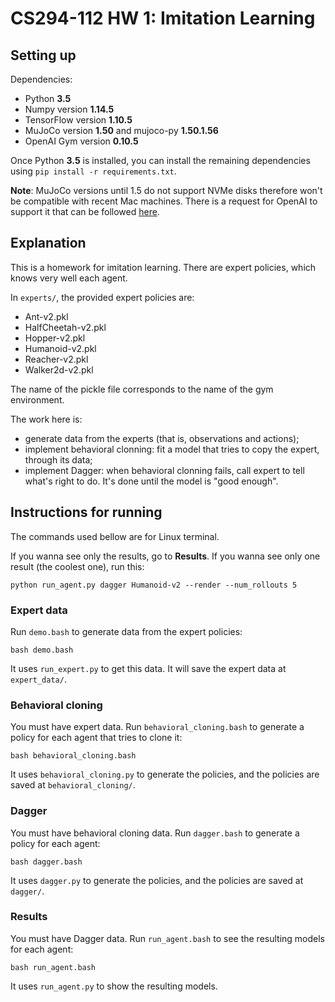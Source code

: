 # CS294-112 HW 1: Imitation Learning

## Setting up

Dependencies:
 * Python **3.5**
 * Numpy version **1.14.5**
 * TensorFlow version **1.10.5**
 * MuJoCo version **1.50** and mujoco-py **1.50.1.56**
 * OpenAI Gym version **0.10.5**

Once Python **3.5** is installed, you can install the remaining dependencies using `pip install -r requirements.txt`.

**Note**: MuJoCo versions until 1.5 do not support NVMe disks therefore won't be compatible with recent Mac machines.
There is a request for OpenAI to support it that can be followed [here](https://github.com/openai/gym/issues/638).

## Explanation

This is a homework for imitation learning. There are expert policies, which knows very well each agent.

In `experts/`, the provided expert policies are:
* Ant-v2.pkl
* HalfCheetah-v2.pkl
* Hopper-v2.pkl
* Humanoid-v2.pkl
* Reacher-v2.pkl
* Walker2d-v2.pkl

The name of the pickle file corresponds to the name of the gym environment.

The work here is:
- generate data from the experts (that is, observations and actions);
- implement behavioral clonning: fit a model that tries to copy the expert, through its data;
- implement Dagger: when behavioral clonning fails, call expert to tell what's right to do. It's done until the model is "good enough".

## Instructions for running

The commands used bellow are for Linux terminal.

If you wanna see only the results, go to **Results**. If you wanna see only one result (the coolest one), run this:

```python run_agent.py dagger Humanoid-v2 --render --num_rollouts 5```

### Expert data

Run ```demo.bash``` to generate data from the expert policies:

```bash demo.bash```

It uses ```run_expert.py``` to get this data. It will save the expert data at ```expert_data/```.

### Behavioral cloning

You must have expert data. Run ```behavioral_cloning.bash``` to generate a policy for each agent that tries to clone it:

```bash behavioral_cloning.bash```

It uses ```behavioral_cloning.py``` to generate the policies, and the policies are saved at ```behavioral_cloning/```.

### Dagger

You must have behavioral cloning data. Run ```dagger.bash``` to generate a policy for each agent:

```bash dagger.bash```

It uses ```dagger.py``` to generate the policies, and the policies are saved at ```dagger/```.

### Results

You must have Dagger data. Run ```run_agent.bash``` to see the resulting models for each agent:

```bash run_agent.bash```

It uses ```run_agent.py``` to show the resulting models.
